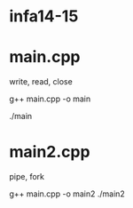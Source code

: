 infa14-15
=========
main.cpp
=========
write, read, close

g++ main.cpp -o main

./main

main2.cpp
=========
pipe, fork

g++ main.cpp -o main2
./main2
